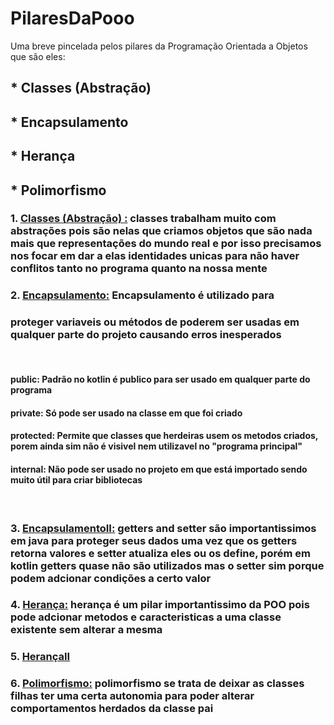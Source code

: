 # PilaresDaPooo
Uma breve pincelada pelos pilares da Programação Orientada a Objetos que são eles:

## * Classes (Abstração)
## * Encapsulamento
## * Herança
## * Polimorfismo


### 1. [Classes (Abstração) :](https://github.com/HanselVinicius/PilaresDaPooo/tree/main/app/src/main/java/hansel/dev/orientaoaobjetos/classes) classes trabalham muito com abstrações pois são nelas que criamos objetos que são nada mais que representações do mundo real e por isso precisamos nos focar em dar a elas identidades unicas para não haver conflitos tanto no programa quanto na nossa mente 

### 2. [Encapsulamento:](https://github.com/HanselVinicius/PilaresDaPooo/tree/main/app/src/main/java/hansel/dev/orientaoaobjetos/encapsulamento) Encapsulamento é utilizado para 
### proteger variaveis ou métodos de poderem ser usadas em qualquer parte do projeto causando erros inesperados
<br>

#### public: Padrão no kotlin é publico para ser usado em qualquer parte do programa

#### private: Só pode ser usado na classe em que foi criado

#### protected: Permite que classes que herdeiras usem os metodos criados, porem ainda sim não é visivel nem utilizavel no "programa principal"

#### internal: Não pode ser usado no projeto em que está importado sendo muito útil para criar bibliotecas

<br>

### 3. [EncapsulamentoII:](https://github.com/HanselVinicius/PilaresDaPooo/tree/main/app/src/main/java/hansel/dev/orientaoaobjetos/encapsulamentoII) getters and setter são importantissimos em java para proteger seus dados uma vez que os getters retorna valores e setter atualiza eles ou os define, porém em kotlin getters quase não são utilizados mas o setter sim porque podem adcionar condições a certo valor

### 4. [Herança:](https://github.com/HanselVinicius/PilaresDaPooo/tree/main/app/src/main/java/hansel/dev/orientaoaobjetos/herança) herança é um pilar importantissimo da POO pois pode adcionar metodos e caracteristicas a uma classe existente sem alterar a mesma

### 5. [HerançaII](https://github.com/HanselVinicius/PilaresDaPooo/tree/main/app/src/main/java/hansel/dev/orientaoaobjetos/herançaII)

### 6. [Polimorfismo:](https://github.com/HanselVinicius/PilaresDaPooo/tree/main/app/src/main/java/hansel/dev/orientaoaobjetos/polimorfismo) polimorfismo se trata de deixar as classes filhas ter uma certa autonomia para poder alterar comportamentos herdados da classe pai

